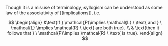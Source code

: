 Though it is a misuse of terminology, syllogism can be understood as some law of the associativity of [[implications]], i.e.

$$
\begin{align}
&\text{If } \mathcal{P}\implies \mathcal{L} \ \text{ and } \ \mathcal{L} \implies \mathcal{R} \ \text{ are both true}. \\
& \text{then it follows that } \ \mathcal{P}\implies \mathcal{R} \ \text{ is true}.
\end{align}
$$

